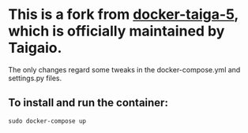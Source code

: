 # This is a fork from [docker-taiga-5](https://github.com/taigaio/docker-taiga-5), which is officially maintained by Taigaio.
The only changes regard some tweaks in the docker-compose.yml and settings.py files.

## To install and run the container:

`sudo docker-compose up`
